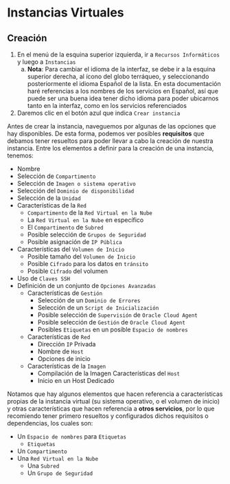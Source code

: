 # Instancias Virtuales

## Creación

1. En el menú de la esquina superior izquierda, ir a `Recursos Informáticos` y luego a `Instancias`
    <ol type="a">
        <li><b>Nota</b>: Para cambiar el idioma de la interfaz, se debe ir a la esquina superior derecha, al ícono del globo terráqueo, y seleccionando posteriormente el idioma Español de la lista. En esta documentación haré referencias a los nombres de los servicios en Español, así que puede ser una buena idea tener dicho idioma para poder ubicarnos tanto en la interfaz, como en los servicios referenciados</li>
    </ol>
2. Daremos clic en el botón azul que indica `Crear instancia`

Antes de crear la instancia, naveguemos por algunas de las opciones que hay disponibles. De esta forma, podemos ver posibles **requisitos** que debamos tener resueltos para poder llevar a cabo la creación de nuestra instancia. Entre los elementos a definir para la creación de una instancia, tenemos:

- Nombre
- Selección de `Compartimento`
- Selección de `Imagen o sistema operativo`
- Selección del `Dominio de disponibilidad`
- Selección de la `Unidad`
- Características de la `Red`
    - `Compartimento` de la `Red Virtual en la Nube`
    - La `Red Virtual en la Nube` en específico
    - El `Compartimento` de `Subred`
    - Posible selección de `Grupos de Seguridad`
    - Posible asignación de `IP Pública`
- Características del `Volumen de Inicio`
    - Posible tamaño del `Volumen de Inicio`
    - Posible `Cifrado` para los datos en `tránsito`
    - Posible `Cifrado` del volumen
- Uso de `Claves SSH`
- Definición de un conjunto de `Opciones Avanzadas`
    - Características de `Gestión`
        - Selección de un `Dominio de Errores`
        - Selección de un `Script de Inicialización`
        - Posible selección de `Supervisión` de `Oracle Cloud Agent`
        - Posible selección de `Gestión` de `Oracle Cloud Agent`
        - Posibles `Etiquetas` en un posible `Espacio de nombres`
    - Características de `Red`
        - Dirección `IP` Privada
        - Nombre de `Host`
        - Opciones de inicio
    - Características de la `Imagen`
        - Compilación de la Imagen
    Características del `Host`
        - Inicio en un Host Dedicado

Notamos que hay algunos elementos que hacen referencia a características propias de la instancia virtual (su sistema operativo, o el volumen de inicio) y otras características que hacen referencia a **otros servicios**, por lo que recomiendo tener primero resueltos y configurados dichos requisitos o dependencias, los cuales son:

- Un `Espacio de nombres` para `Etiquetas`
    - `Etiquetas`
- Un `Compartimento`
- Una `Red Virtual en la Nube`
    - Una `Subred`
    - Un `Grupo de Seguridad`